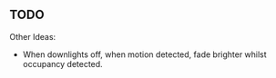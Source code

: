 ## TODO

Other Ideas:
- When downlights off, when motion detected, fade brighter whilst occupancy detected.
